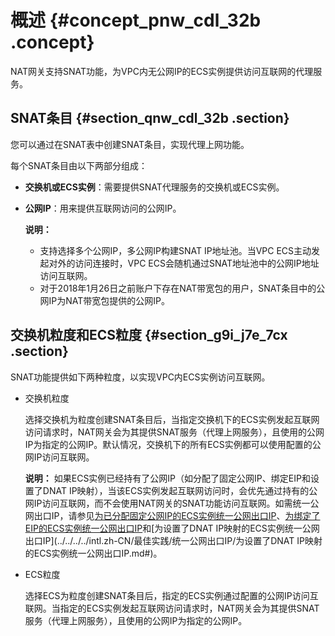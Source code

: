 # 概述 {#concept_pnw_cdl_32b .concept}

NAT网关支持SNAT功能，为VPC内无公网IP的ECS实例提供访问互联网的代理服务。

## SNAT条目 {#section_qnw_cdl_32b .section}

您可以通过在SNAT表中创建SNAT条目，实现代理上网功能。

每个SNAT条目由以下两部分组成：

-   **交换机或ECS实例**：需要提供SNAT代理服务的交换机或ECS实例。
-   **公网IP**：用来提供互联网访问的公网IP。

    **说明：** 

    -   支持选择多个公网IP，多公网IP构建SNAT IP地址池。当VPC ECS主动发起对外的访问连接时，VPC ECS会随机通过SNAT地址池中的公网IP地址访问互联网。
    -   对于2018年1月26日之前账户下存在NAT带宽包的用户，SNAT条目中的公网IP为NAT带宽包提供的公网IP。

## 交换机粒度和ECS粒度 {#section_g9i_j7e_7cx .section}

SNAT功能提供如下两种粒度，以实现VPC内ECS实例访问互联网。

-   交换机粒度

    选择交换机为粒度创建SNAT条目后，当指定交换机下的ECS实例发起互联网访问请求时，NAT网关会为其提供SNAT服务（代理上网服务），且使用的公网IP为指定的公网IP。默认情况，交换机下的所有ECS实例都可以使用配置的公网IP访问互联网。

    **说明：** 如果ECS实例已经持有了公网IP（如分配了固定公网IP、绑定EIP和设置了DNAT IP映射），当该ECS实例发起互联网访问时，会优先通过持有的公网IP访问互联网，而不会使用NAT网关的SNAT功能访问互联网。如需统一公网出口IP，请参见[为已分配固定公网IP的ECS实例统一公网出口IP](../../../../intl.zh-CN/最佳实践/统一公网出口IP/为已分配固定公网IP的ECS实例统一公网出口IP.md#)、[为绑定了EIP的ECS实例统一公网出口IP](../../../../intl.zh-CN/最佳实践/统一公网出口IP/为已绑定EIP的ECS实例统一公网出口IP.md#)和[为设置了DNAT IP映射的ECS实例统一公网出口IP](../../../../intl.zh-CN/最佳实践/统一公网出口IP/为设置了DNAT IP映射的ECS实例统一公网出口IP.md#)。

-   ECS粒度

    选择ECS为粒度创建SNAT条目后，指定的ECS实例通过配置的公网IP访问互联网。当指定的ECS实例发起互联网访问请求时，NAT网关会为其提供SNAT服务（代理上网服务），且使用的公网IP为指定的公网IP。


